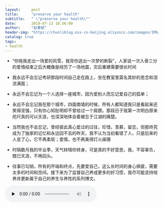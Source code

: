 ```yaml
---
layout:     post
title:      "preserve your health"
subtitle:   " \"preserve your health\""
date:       2019-07-13 18:56:00
author:     "赵春丽"
header-img: "https://chunliblog.oss-cn-beijing.aliyuncs.com/images/IMG_20190713_185738.jpg"
catalog: true
tags:
- health
---
```

  * “你拖我走出一场爱的风雪，我背你逃出一次梦的断裂”，人家说一次入骨三分的爱情结束之后大概像是经历了一场地震，灾后重建需要很长时间
  
  * 我永远不会忘记考研那段时间自己走在路上，坐在教室里莫名其妙的思念和泪流满面；
  
  * 永远不会忘记为一个人选择一座城市，因为爱别人而忘记爱自己的孤单；
  
  * 永远不会忘记我在那个城市，四面南墙的时候，所有人都知道我只是看起来还笑得坚强，只有你心知肚明却不曾给过一个肩膀。那段日子我第一次明白原来咫尺真的可以天涯，也深深地体会着被忘于江湖的痛楚。
 
  * 当然我也不会忘记，曾经彼此真心爱过的过往，珍惜，羡慕，留恋，但那终究成为了独家的记忆和永远回不去的昨天，我不认为当初看错了人，只是后来的人变了心，它不再柔软；爱情，也不再美得灯火阑珊
  
  * 时隔数月我的毕业季，天气转晴你转身，可是真的不好意思，我，不容辜负，既已天涯，不再回头。
  
  * 往事已勾销，所有的开端和终点，先要爱自己，这么长时间的身心俱疲，需要太多的时间和空间。接下来为了监督自己养成更多的好习惯，我尽可能坚持培养并更新属于自己的养生与养性的系列博文。
  <div markdown="0">
<audio id="audio" controls="" preload="none">
      <source id="mp3" src="https://chunliblog.oss-cn-beijing.aliyuncs.com/audios/%E5%8E%BB%E6%B5%81%E6%B5%AA.mp3" >
</audio></div>
